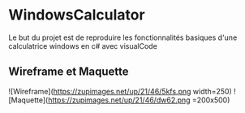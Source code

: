 # WindowsCalculator

Le but du projet est de reproduire les fonctionnalités basiques d'une calculatrice windows en c# avec visualCode

## Wireframe et Maquette

![Wireframe](https://zupimages.net/up/21/46/5kfs.png width=250)
![Maquette](https://zupimages.net/up/21/46/dw62.png =200x500)
